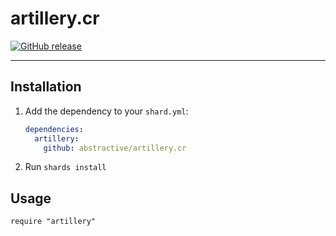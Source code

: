 # artillery.cr

[![GitHub release](https://img.shields.io/github/release/abstractive/artillery.cr.svg)](https://github.com/abstractive/artillery.cr/releases)


---

## Installation

1. Add the dependency to your `shard.yml`:

   ```yaml
   dependencies:
     artillery:
       github: abstractive/artillery.cr
   ```

2. Run `shards install`

## Usage

```crystal
require "artillery"
```
